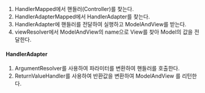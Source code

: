 1. HandlerMapped에서 핸들러(Controller)를 찾는다.
2. HandlerAdapterMapped에서 HandlerAdapter를 찾는다.
3. HandlerAdapter에 핸들러를 전달하여 실행하고 ModelAndView를 받는다.
4. viewResolver에서 ModelAndView의 name으로 View를 찾아 Model의 값을 전달한다.

#### HandlerAdapter

1. ArgumentResolver를 사용하여 파라미터를 변환하여 핸들러를 호출한다.
2. ReturnValueHandler를 사용하여 반환값을 변환하여 ModelAndView 를 리턴한다.